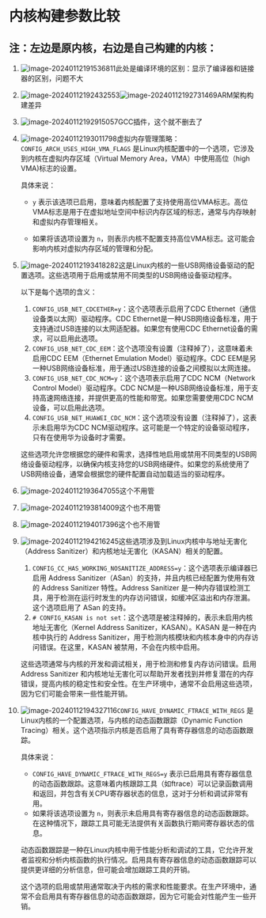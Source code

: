 # 内核构建参数比较



## 注：左边是原内核，右边是自己构建的内核：

1. ![image-20240112191536811](./%E5%86%85%E6%A0%B8%E6%9E%84%E5%BB%BA%E5%8F%82%E6%95%B0%E6%AF%94%E8%BE%83.assets/image-20240112191536811.png)此处是编译环境的区别：显示了编译器和链接器的区别，问题不大

2. ![image-20240112192432553](./%E5%86%85%E6%A0%B8%E6%9E%84%E5%BB%BA%E5%8F%82%E6%95%B0%E6%AF%94%E8%BE%83.assets/image-20240112192432553.png)![image-20240112192731469](./%E5%86%85%E6%A0%B8%E6%9E%84%E5%BB%BA%E5%8F%82%E6%95%B0%E6%AF%94%E8%BE%83.assets/image-20240112192731469.png)ARM架构构建差异

3. ![image-20240112192915057](./%E5%86%85%E6%A0%B8%E6%9E%84%E5%BB%BA%E5%8F%82%E6%95%B0%E6%AF%94%E8%BE%83.assets/image-20240112192915057.png)GCC插件，这个就不删去了

4. ![image-20240112193011798](./%E5%86%85%E6%A0%B8%E6%9E%84%E5%BB%BA%E5%8F%82%E6%95%B0%E6%AF%94%E8%BE%83.assets/image-20240112193011798.png)虚拟内存管理策略：`CONFIG_ARCH_USES_HIGH_VMA_FLAGS` 是Linux内核配置中的一个选项，它涉及到内核在虚拟内存区域（Virtual Memory Area，VMA）中使用高位（high VMA)标志的设置。

   具体来说：

   - `y` 表示该选项已启用，意味着内核配置了支持使用高位VMA标志。高位VMA标志是用于在虚拟地址空间中标识内存区域的标志，通常与内存映射和虚拟内存管理相关。

   - 如果将该选项设置为 `n`，则表示内核不配置支持高位VMA标志。这可能会影响内核对虚拟内存区域的管理和分配。

5. ![image-20240112193418282](./%E5%86%85%E6%A0%B8%E6%9E%84%E5%BB%BA%E5%8F%82%E6%95%B0%E6%AF%94%E8%BE%83.assets/image-20240112193418282.png)这是Linux内核的一些USB网络设备驱动的配置选项。这些选项用于启用或禁用不同类型的USB网络设备驱动程序。

   以下是每个选项的含义：

   1. `CONFIG_USB_NET_CDCETHER=y`：这个选项表示启用了CDC Ethernet（通信设备类以太网）驱动程序。CDC Ethernet是一种USB网络设备标准，用于支持通过USB连接的以太网适配器。如果您有使用CDC Ethernet设备的需求，可以启用此选项。
   2. `CONFIG_USB_NET_CDC_EEM`：这个选项没有设置（注释掉了），这意味着未启用CDC EEM（Ethernet Emulation Model）驱动程序。CDC EEM是另一种USB网络设备标准，用于通过USB连接的设备之间模拟以太网连接。
   3. `CONFIG_USB_NET_CDC_NCM=y`：这个选项表示启用了CDC NCM（Network Control Model）驱动程序。CDC NCM是一种USB网络设备标准，用于支持高速网络连接，并提供更高的性能和带宽。如果您需要使用CDC NCM设备，可以启用此选项。
   4. `CONFIG_USB_NET_HUAWEI_CDC_NCM`：这个选项没有设置（注释掉了），这表示未启用华为CDC NCM驱动程序。这可能是一个特定的设备驱动程序，只有在使用华为设备时才需要。

   这些选项允许您根据您的硬件和需求，选择性地启用或禁用不同类型的USB网络设备驱动程序，以确保内核支持您的USB网络硬件。如果您的系统使用了USB网络设备，通常会根据您的硬件配置自动加载适当的驱动程序。

6. ![image-20240112193647055](./%E5%86%85%E6%A0%B8%E6%9E%84%E5%BB%BA%E5%8F%82%E6%95%B0%E6%AF%94%E8%BE%83.assets/image-20240112193647055.png)这个不用管

7. ![image-20240112193814009](./%E5%86%85%E6%A0%B8%E6%9E%84%E5%BB%BA%E5%8F%82%E6%95%B0%E6%AF%94%E8%BE%83.assets/image-20240112193814009.png)这个也不用管

8. ![image-20240112194017396](./%E5%86%85%E6%A0%B8%E6%9E%84%E5%BB%BA%E5%8F%82%E6%95%B0%E6%AF%94%E8%BE%83.assets/image-20240112194017396.png)这个也不用管

9. ![image-20240112194216245](./%E5%86%85%E6%A0%B8%E6%9E%84%E5%BB%BA%E5%8F%82%E6%95%B0%E6%AF%94%E8%BE%83.assets/image-20240112194216245.png)这些选项涉及到Linux内核中与地址无害化（Address Sanitizer）和内核地址无害化（KASAN）相关的配置。

   1. `CONFIG_CC_HAS_WORKING_NOSANITIZE_ADDRESS=y`：这个选项表示编译器已启用 Address Sanitizer（ASan）的支持，并且内核已经配置为使用有效的 Address Sanitizer 特性。Address Sanitizer 是一种内存错误检测工具，用于检测在运行时发生的内存访问错误，如缓冲区溢出和内存泄漏。这个选项启用了 ASan 的支持。
   2. `# CONFIG_KASAN is not set`：这个选项是被注释掉的，表示未启用内核地址无害化（Kernel Address Sanitizer，KASAN）。KASAN 是一种在内核中执行的 Address Sanitizer，用于检测内核模块和内核本身中的内存访问错误。在这里，KASAN 被禁用，不会在内核中启用。

   这些选项通常与内核的开发和调试相关，用于检测和修复内存访问错误。启用 Address Sanitizer 和内核地址无害化可以帮助开发者找到并修复潜在的内存错误，提高内核的稳定性和安全性。在生产环境中，通常不会启用这些选项，因为它们可能会带来一些性能开销。

10. ![image-20240112194327116](./%E5%86%85%E6%A0%B8%E6%9E%84%E5%BB%BA%E5%8F%82%E6%95%B0%E6%AF%94%E8%BE%83.assets/image-20240112194327116.png)`CONFIG_HAVE_DYNAMIC_FTRACE_WITH_REGS` 是Linux内核的一个配置选项，与内核的动态函数跟踪（Dynamic Function Tracing）相关。这个选项指示内核是否启用了具有寄存器信息的动态函数跟踪。

    具体来说：

    - `CONFIG_HAVE_DYNAMIC_FTRACE_WITH_REGS=y` 表示已启用具有寄存器信息的动态函数跟踪。这意味着内核跟踪工具（如ftrace）可以记录函数调用和返回，并包含有关CPU寄存器状态的信息，这对于分析和调试非常有用。
    - 如果将该选项设置为 `n`，则表示未启用具有寄存器信息的动态函数跟踪。在这种情况下，跟踪工具可能无法提供有关函数执行期间寄存器状态的信息。

    动态函数跟踪是一种在Linux内核中用于性能分析和调试的工具，它允许开发者监视和分析内核函数的执行情况。启用具有寄存器信息的动态函数跟踪可以提供更详细的分析信息，但可能会增加跟踪工具的开销。

    这个选项的启用或禁用通常取决于内核的需求和性能要求。在生产环境中，通常不会启用具有寄存器信息的动态函数跟踪，因为它可能会对性能产生一些开销。

    
